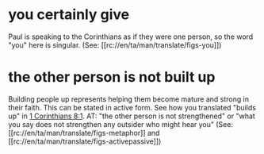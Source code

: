 # you certainly give

Paul is speaking to the Corinthians as if they were one person, so the word "you" here is singular. (See: [[rc://en/ta/man/translate/figs-you]])

# the other person is not built up

Building people up represents helping them become mature and strong in their faith. This can be stated in active form. See how you translated "builds up" in [1 Corinthians 8:1](../08/01.md). AT: "the other person is not strengthened" or "what you say does not strengthen any outsider who might hear you" (See: [[rc://en/ta/man/translate/figs-metaphor]] and [[rc://en/ta/man/translate/figs-activepassive]])

